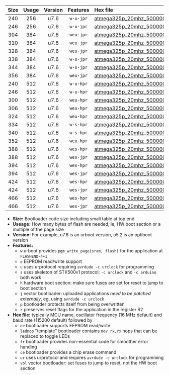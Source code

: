 |Size|Usage|Version|Features|Hex file|
|:-:|:-:|:-:|:-:|:--|
|240|256|u7.6|`w-u-jpr`|[atmega325p_20mhz_500000bps_ur_vbl.hex](https://raw.githubusercontent.com/stefanrueger/urboot/main/atmega325p_20mhz_500000bps_ur_vbl.hex)|
|246|256|u7.6|`w-u-jpr`|[atmega325p_20mhz_500000bps_lednop_ur_vbl.hex](https://raw.githubusercontent.com/stefanrueger/urboot/main/atmega325p_20mhz_500000bps_lednop_ur_vbl.hex)|
|304|384|u7.6|`weu-jpr`|[atmega325p_20mhz_500000bps_ee_ur_vbl.hex](https://raw.githubusercontent.com/stefanrueger/urboot/main/atmega325p_20mhz_500000bps_ee_ur_vbl.hex)|
|310|384|u7.6|`weu-jpr`|[atmega325p_20mhz_500000bps_ee_lednop_ur_vbl.hex](https://raw.githubusercontent.com/stefanrueger/urboot/main/atmega325p_20mhz_500000bps_ee_lednop_ur_vbl.hex)|
|328|384|u7.6|`weu-jpr`|[atmega325p_20mhz_500000bps_ee_lednop_fr_ur_vbl.hex](https://raw.githubusercontent.com/stefanrueger/urboot/main/atmega325p_20mhz_500000bps_ee_lednop_fr_ur_vbl.hex)|
|338|384|u7.6|`w-s-jpr`|[atmega325p_20mhz_500000bps_vbl.hex](https://raw.githubusercontent.com/stefanrueger/urboot/main/atmega325p_20mhz_500000bps_vbl.hex)|
|344|384|u7.6|`w-s-jpr`|[atmega325p_20mhz_500000bps_lednop_vbl.hex](https://raw.githubusercontent.com/stefanrueger/urboot/main/atmega325p_20mhz_500000bps_lednop_vbl.hex)|
|356|384|u7.6|`weu-jpr`|[atmega325p_20mhz_500000bps_ee_lednop_fr_ce_ur_vbl.hex](https://raw.githubusercontent.com/stefanrueger/urboot/main/atmega325p_20mhz_500000bps_ee_lednop_fr_ce_ur_vbl.hex)|
|240|512|u7.6|`w-u-hpr`|[atmega325p_20mhz_500000bps_ur.hex](https://raw.githubusercontent.com/stefanrueger/urboot/main/atmega325p_20mhz_500000bps_ur.hex)|
|246|512|u7.6|`w-u-hpr`|[atmega325p_20mhz_500000bps_lednop_ur.hex](https://raw.githubusercontent.com/stefanrueger/urboot/main/atmega325p_20mhz_500000bps_lednop_ur.hex)|
|300|512|u7.6|`weu-hpr`|[atmega325p_20mhz_500000bps_ee_ur.hex](https://raw.githubusercontent.com/stefanrueger/urboot/main/atmega325p_20mhz_500000bps_ee_ur.hex)|
|306|512|u7.6|`weu-hpr`|[atmega325p_20mhz_500000bps_ee_lednop_ur.hex](https://raw.githubusercontent.com/stefanrueger/urboot/main/atmega325p_20mhz_500000bps_ee_lednop_ur.hex)|
|324|512|u7.6|`weu-hpr`|[atmega325p_20mhz_500000bps_ee_lednop_fr_ur.hex](https://raw.githubusercontent.com/stefanrueger/urboot/main/atmega325p_20mhz_500000bps_ee_lednop_fr_ur.hex)|
|334|512|u7.6|`w-s-hpr`|[atmega325p_20mhz_500000bps.hex](https://raw.githubusercontent.com/stefanrueger/urboot/main/atmega325p_20mhz_500000bps.hex)|
|340|512|u7.6|`w-s-hpr`|[atmega325p_20mhz_500000bps_lednop.hex](https://raw.githubusercontent.com/stefanrueger/urboot/main/atmega325p_20mhz_500000bps_lednop.hex)|
|352|512|u7.6|`weu-hpr`|[atmega325p_20mhz_500000bps_ee_lednop_fr_ce_ur.hex](https://raw.githubusercontent.com/stefanrueger/urboot/main/atmega325p_20mhz_500000bps_ee_lednop_fr_ce_ur.hex)|
|388|512|u7.6|`wes-hpr`|[atmega325p_20mhz_500000bps_ee.hex](https://raw.githubusercontent.com/stefanrueger/urboot/main/atmega325p_20mhz_500000bps_ee.hex)|
|388|512|u7.6|`wes-jpr`|[atmega325p_20mhz_500000bps_ee_vbl.hex](https://raw.githubusercontent.com/stefanrueger/urboot/main/atmega325p_20mhz_500000bps_ee_vbl.hex)|
|394|512|u7.6|`wes-hpr`|[atmega325p_20mhz_500000bps_ee_lednop.hex](https://raw.githubusercontent.com/stefanrueger/urboot/main/atmega325p_20mhz_500000bps_ee_lednop.hex)|
|394|512|u7.6|`wes-jpr`|[atmega325p_20mhz_500000bps_ee_lednop_vbl.hex](https://raw.githubusercontent.com/stefanrueger/urboot/main/atmega325p_20mhz_500000bps_ee_lednop_vbl.hex)|
|424|512|u7.6|`wes-hpr`|[atmega325p_20mhz_500000bps_ee_lednop_fr.hex](https://raw.githubusercontent.com/stefanrueger/urboot/main/atmega325p_20mhz_500000bps_ee_lednop_fr.hex)|
|424|512|u7.6|`wes-jpr`|[atmega325p_20mhz_500000bps_ee_lednop_fr_vbl.hex](https://raw.githubusercontent.com/stefanrueger/urboot/main/atmega325p_20mhz_500000bps_ee_lednop_fr_vbl.hex)|
|466|512|u7.6|`wes-hpr`|[atmega325p_20mhz_500000bps_ee_lednop_fr_ce.hex](https://raw.githubusercontent.com/stefanrueger/urboot/main/atmega325p_20mhz_500000bps_ee_lednop_fr_ce.hex)|
|466|512|u7.6|`wes-jpr`|[atmega325p_20mhz_500000bps_ee_lednop_fr_ce_vbl.hex](https://raw.githubusercontent.com/stefanrueger/urboot/main/atmega325p_20mhz_500000bps_ee_lednop_fr_ce_vbl.hex)|

- **Size:** Bootloader code size including small table at top end
- **Useage:** How many bytes of flash are needed, ie, HW boot section or a multiple of the page size
- **Version:** For example, u7.6 is an urboot version, o5.2 is an optiboot version
- **Features:**
  + `w` urboot provides `pgm_write_page(sram, flash)` for the application at `FLASHEND-4+1`
  + `e` EEPROM read/write support
  + `u` uses urprotocol requiring `avrdude -c urclock` for programming
  + `s` uses skeleton of STK500v1 protocol; `-c urclock` and `-c arduino` both work
  + `h` hardware boot section: make sure fuses are set for reset to jump to boot section
  + `j` vector bootloader: uploaded applications *need to be patched externally*, eg, using `avrdude -c urclock`
  + `p` bootloader protects itself from being overwritten
  + `r` preserves reset flags for the application in the register R2
- **Hex file:** typically MCU name, oscillator frequency (16 MHz default) and baud rate (115200 default) followed by
  + `ee` bootloader supports EEPROM read/write
  + `lednop` "template" bootloader contains `mov rx,rx` nops that can be replaced to toggle LEDs
  + `fr` bootloader provides non-essential code for smoother error handing
  + `ce` bootloader provides a chip erase command
  + `ur` uses urprotocol and requires `avrdude -c urclock` for programming
  + `vbl` vector bootloader: set fuses to jump to reset, not the HW boot section
